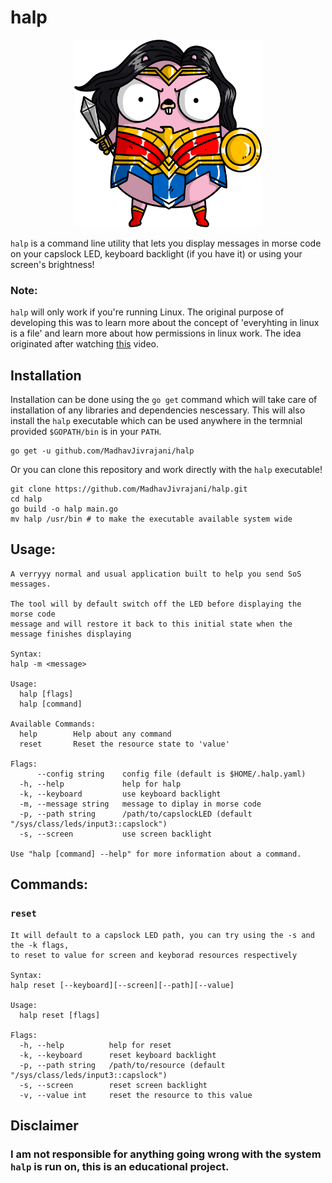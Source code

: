 # halp

<p align="center">
    <img src="https://raw.githubusercontent.com/ashleymcnamara/gophers/master/WonderWomanGopher.png" width="300" height="300">
</p>

`halp` is a command line utility that lets you display messages in morse code on your capslock LED, keyboard backlight (if you have it) or using your screen's brightness! 

### Note:
`halp` will only work if you're running Linux. The original purpose of developing this was to learn more about the concept of 'everyhting in linux is a file' and learn more about how permissions in linux work. The idea originated after watching [this](https://www.youtube.com/watch?v=Z56Jmr9Z34Q&feature=emb_title) video.

## Installation
Installation can be done using the `go get` command which will take care of installation of any libraries and dependencies nescessary. This will also install the `halp` executable which can be used anywhere in the termnial provided `$GOPATH/bin` is in your `PATH`.

```
go get -u github.com/MadhavJivrajani/halp
```

Or you can clone this repository and work directly with the `halp` executable!
```
git clone https://github.com/MadhavJivrajani/halp.git
cd halp
go build -o halp main.go
mv halp /usr/bin # to make the executable available system wide
```

## Usage:
```
A verryyy normal and usual application built to help you send SoS messages.

The tool will by default switch off the LED before displaying the morse code
message and will restore it back to this initial state when the message finishes displaying

Syntax:
halp -m <message>

Usage:
  halp [flags]
  halp [command]

Available Commands:
  help        Help about any command
  reset       Reset the resource state to 'value'

Flags:
      --config string    config file (default is $HOME/.halp.yaml)
  -h, --help             help for halp
  -k, --keyboard         use keyboard backlight
  -m, --message string   message to diplay in morse code
  -p, --path string      /path/to/capslockLED (default "/sys/class/leds/input3::capslock")
  -s, --screen           use screen backlight

Use "halp [command] --help" for more information about a command.
```

## Commands:
### `reset`
```
It will default to a capslock LED path, you can try using the -s and the -k flags,
to reset to value for screen and keyborad resources respectively

Syntax:
halp reset [--keyboard][--screen][--path][--value]

Usage:
  halp reset [flags]

Flags:
  -h, --help          help for reset
  -k, --keyboard      reset keyboard backlight
  -p, --path string   /path/to/resource (default "/sys/class/leds/input3::capslock")
  -s, --screen        reset screen backlight
  -v, --value int     reset the resource to this value
```

## Disclaimer

### I am not responsible for anything going wrong with the system `halp` is run on, this is an educational project.
